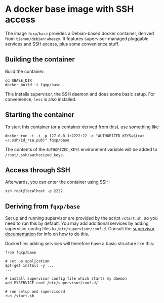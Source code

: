# A docker base image with SSH access

The image `fqxp/base` provides a Debian-based docker container, derived from
`tianon/debian:wheezy`. It features supervisor-managed pluggable services and
SSH access, plus some convenience stuff.

## Building the container

Build the container:

    cd $BASE_DIR
    docker build -t fqxp/base .

This installs supervisor, the SSH daemon and does some basic setup. For
convenience, `less` is also installed.

## Starting the container

To start this container (or a container derived from this), use something like

    docker run -t -i -p 127.0.0.1:2222:22 -e "AUTHORIZED_KEYS=$(cat ~/.ssh/id_rsa.pub)" fqxp/base

The contents of the `AUTHORIZED_KEYS` environment variable will be added to
`/root/.ssh/authorized_keys`.

## Access through SSH

Afterwards, you can enter the container using SSH:

    ssh root@localhost -p 2222

## Deriving from `fqxp/base`
Set up and running supervisor are provided by the script `/start.sh`, so you
need to run this by default. You may add additional services by adding
supervisor config files to `/etc/supervisor/conf.d`. Consult the 
[supervisor documentation](http://supervisord.org/) for info on how to do this.

Dockerfiles adding services will therefore have a basic structure like this:

    from fqxp/base

    # set up application
    apt-get install -y ...
    ...

    # install supervisor config file which starts my daemon
    add MYSERVICE.conf /etc/supervisor/conf.d/

    # run setup and supervisord
    run /start.sh
